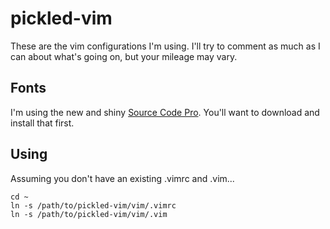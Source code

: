 # pickled-vim

These are the vim configurations I'm using. I'll try to comment as much as I can about what's going on, but your mileage may vary.

## Fonts

I'm using the new and shiny [Source Code Pro](https://github.com/adobe-fonts/source-code-pro). You'll want to download and install that first.

## Using

Assuming you don't have an existing .vimrc and .vim...

    cd ~
    ln -s /path/to/pickled-vim/vim/.vimrc
    ln -s /path/to/pickled-vim/vim/.vim

